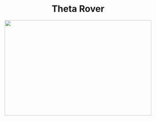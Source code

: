 <h1 align="center">Theta Rover </h1>
<p align="center">
  <img width="460" height="300" src="https://i.pinimg.com/originals/10/7a/97/107a97ca5bd4a571edcebec54a66fc32.jpg">
</p>
